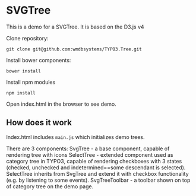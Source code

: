 # SVGTree

This is a demo for a SVGTree.
It is based on the D3.js v4

Clone repository:

`git clone git@github.com:wmdbsystems/TYPO3.Tree.git`

Install bower components:

`bower install`

Install npm modules

`npm install`

Open index.html in the browser to see demo.

## How does it work

Index.html includes `main.js` which initializes demo trees. 

There are 3 components:
SvgTree - a base component, capable of rendering tree with icons
SelectTree - extended component used as category tree in TYPO3, capable of rendering checkboxes with 3 states (checked, unchecked and indetermined==some descendant is selected). SelectTree inherits from SvgTree and extend it with checkbox functionality (e.g. by listening to some events).
SvgTreeToolbar - a toolbar shown on top of category tree on the demo page.
